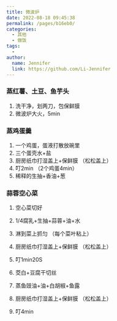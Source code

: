 ```yaml
---
title: 微波炉
date: 2022-08-18 09:45:38
permalink: /pages/b16eb0/
categories:
  - 其他
  - 做饭
tags:
  - 
author: 
  name: Jennifer
  link: https://github.com/Li-Jennifer
---
```

### 蒸红薯、土豆、鱼芋头
1. 洗干净，划两刀，包保鲜膜
2. 微波炉大火，5min

### 蒸鸡蛋羹
1. 一个鸡蛋，蛋液打散放碗里
2. 三个蛋壳水+盐
3. 厨房纸巾打湿盖上+保鲜膜 （松松盖上）
4. 叮2min （2个鸡蛋4min）
5. 稀释的生抽+香油+葱

### 蒜蓉空心菜

1. 空心菜切好
2. 1/4腐乳+生抽+蒜蓉+油+水
3. 淋到菜上抓匀 （每个菜叶粘上）
4. 厨房纸巾打湿盖上+保鲜膜 （松松盖上）
5. 叮1min20S


1. 茭白+豆腐干切丝
2. 蒸鱼豉油+油+白胡椒+鱼露
3. 厨房纸巾打湿盖上+保鲜膜 （松松盖上）
4. 叮4min


